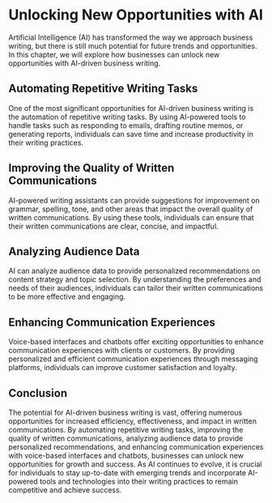 Unlocking New Opportunities with AI
==============================================================================================================

Artificial Intelligence (AI) has transformed the way we approach business writing, but there is still much potential for future trends and opportunities. In this chapter, we will explore how businesses can unlock new opportunities with AI-driven business writing.

Automating Repetitive Writing Tasks
-----------------------------------

One of the most significant opportunities for AI-driven business writing is the automation of repetitive writing tasks. By using AI-powered tools to handle tasks such as responding to emails, drafting routine memos, or generating reports, individuals can save time and increase productivity in their writing practices.

Improving the Quality of Written Communications
-----------------------------------------------

AI-powered writing assistants can provide suggestions for improvement on grammar, spelling, tone, and other areas that impact the overall quality of written communications. By using these tools, individuals can ensure that their written communications are clear, concise, and impactful.

Analyzing Audience Data
-----------------------

AI can analyze audience data to provide personalized recommendations on content strategy and topic selection. By understanding the preferences and needs of their audiences, individuals can tailor their written communications to be more effective and engaging.

Enhancing Communication Experiences
-----------------------------------

Voice-based interfaces and chatbots offer exciting opportunities to enhance communication experiences with clients or customers. By providing personalized and efficient communication experiences through messaging platforms, individuals can improve customer satisfaction and loyalty.

Conclusion
----------

The potential for AI-driven business writing is vast, offering numerous opportunities for increased efficiency, effectiveness, and impact in written communications. By automating repetitive writing tasks, improving the quality of written communications, analyzing audience data to provide personalized recommendations, and enhancing communication experiences with voice-based interfaces and chatbots, businesses can unlock new opportunities for growth and success. As AI continues to evolve, it is crucial for individuals to stay up-to-date with emerging trends and incorporate AI-powered tools and technologies into their writing practices to remain competitive and achieve success.
